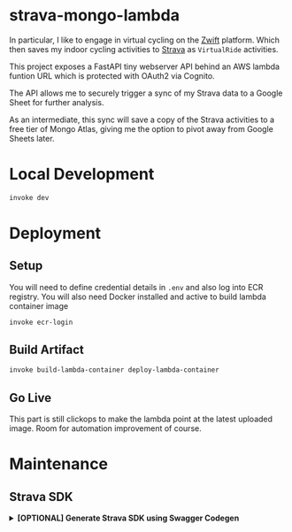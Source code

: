 # strava-mongo-lambda

In particular, I like to engage in virtual cycling on the [Zwift](https://zwift.com) platform. Which then saves my indoor cycling activities to [Strava](https://strava.com) as `VirtualRide` activities.

This project exposes a FastAPI tiny webserver API behind an AWS lambda funtion URL which is protected with OAuth2 via Cognito.

The API allows me to securely trigger a sync of my Strava data to a Google Sheet for further analysis.

As an intermediate, this sync will save a copy of the Strava activities to a free tier of Mongo Atlas, giving me the option to pivot away from Google Sheets later.

# Local Development

```sh
invoke dev
```

# Deployment

## Setup

You will need to define credential details in `.env` and also log into ECR registry.
You will also need Docker installed and active to build lambda container image

```sh
invoke ecr-login
```

## Build Artifact 

```sh
invoke build-lambda-container deploy-lambda-container
```

## Go Live

This part is still clickops to make the lambda point at the latest uploaded image.
Room for automation improvement of course.

# Maintenance

## Strava SDK

<details>
<summary><b>[OPTIONAL] Generate Strava SDK using Swagger Codegen</b></summary>

### Step 1 - Generate SDK

```bash
# Using OAPIv3 codegen
brew install swagger-codegen
swagger-codegen generate -i https://developers.strava.com/swagger/swagger.json -l python -o strava
```

This will create:
```sh
strava
├── README.md
├── docs
│   ├── ActivitiesApi.md
│   ├── ...
│   └── Zones.md
├── git_push.sh
├── requirements.txt
├── setup.py
├── swagger_client
│   ├── __init__.py
│   ├── api
│   │   ├── __init__.py
│   │   ├── activities_api.py
│   │   ├── .....
│   │   └── uploads_api.py
│   ├── api_client.py
│   ├── configuration.py
│   ├── models
│   │   ├── __init__.py
│   │   ├── activities_body.py
│   │   ├── ...
│   │   └── zones.py
│   └── rest.py
├── test
│   ├── __init__.py
│   ├── test_activities_api.py
│   ├── ...
│   └── test_zones.py
├── test-requirements.txt
└── tox.ini
```

### Step 2 - Update `app/core/strava.py`

For what I needed I decided that using the swagger generated code was overkill.

`app/core/strava.py` is a `httpx` implementation of the raw API for just the requests I needed.

In particular I only needed the `/athlete/activities` endpoint.

So just check the filtered attributes that are grabbed are still the subset we want and there are no typos, renames, missing attributes or new attributes we wish to include.

</details>
